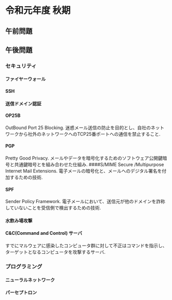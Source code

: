 # 令和元年度 秋期

## 午前問題


## 午後問題
### セキュリティ
#### ファイヤーウォール

#### SSH

#### 送信ドメイン認証

#### OP25B
OutBound Port 25 Blocking. 迷惑メール送信の防止を目的とし、自社のネットワークから社外のネットワークへのTCP25番ポートへの通信を禁止すること.
#### PGP
Pretty Good Privacy. メールやデータを暗号化するためのソフトウェア公開鍵暗号と共通鍵暗号とを組み合わせた仕組み.
####S/MIME
Secure /Multipurpose Internet Mail Extensions. 電子メールの暗号化と、メールへのデジタル署名を付加するための技術.
#### SPF
Sender Policy Framework. 電子メールにおいて、送信元が他のドメインを詐称していないことを受信側で検出するための技術.

#### 水飲み場攻撃  

#### C&C(Command and Control) サーバ
すでにマルウェアに感染したコンピュータ群に対して不正はコマンドを指示し、ターゲットとなるコンピュータを攻撃するサーバ.

### プログラミング
#### ニューラルネットワーク

#### パーセプトロン




